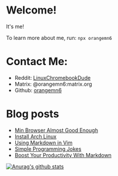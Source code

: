 # Welcome!

It's me!

To learn more about me, run:
`npx orangemn6`


# Contact Me:

- Reddit: [LinuxChromebookDude](https://reddit.com/u/LinuxChromebookDude)
- Matrix: @orangemn6:matrix.org
- Github: [orangemn6](https://github.com/orangemn6)

# Blog posts
<!-- BLOG-POST-LIST:START -->
- [Min Browser Almost Good Enough](https://www.jacobgoldstein.tk/posts/min-browser-almost-good-enough/)
- [Install Arch Linux](https://www.jacobgoldstein.tk/posts/install-arch-linux/)
- [Using Markdown in Vim](https://www.jacobgoldstein.tk/posts/using-markdown-in-vim/)
- [Simple Programming Jokes](https://www.jacobgoldstein.tk/posts/simple-programming-jokes/)
- [Boost Your Productivity With Markdown](https://www.jacobgoldstein.tk/posts/boost-your-productivity-with-markdown/)
<!-- BLOG-POST-LIST:END -->

[![Anurag's github stats](https://github-readme-stats.vercel.app/api?username=orangemn6)](https://github.com/anuraghazra/github-readme-stats)
